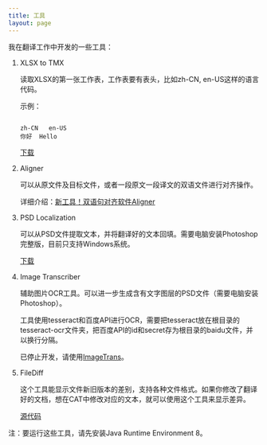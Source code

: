 ```yaml
---
title: 工具
layout: page
---
```


我在翻译工作中开发的一些工具：


1. XLSX to TMX

	读取XLSX的第一张工作表，工作表要有表头，比如zh-CN, en-US这样的语言代码。

	示例：

	```

	zh-CN	en-US
	你好	Hello
	```
	
	[下载](https://github.com/xulihang/Translation-Tools/releases/download/v1.0/XLSXToTMX.jar)
	
2. Aligner

	可以从原文件及目标文件，或者一段原文一段译文的双语文件进行对齐操作。

	详细介绍：[新工具！双语句对齐软件Aligner](/zh/new-tool-bitext-aligner/)
	
3. PSD Localization

	可以从PSD文件提取文本，并将翻译好的文本回填。需要电脑安装Photoshop完整版，目前只支持Windows系统。

	[下载](https://github.com/xulihang/Translation-Tools/releases/download/v1.1/PSDLocalization.zip)
	
4. Image Transcriber

	辅助图片OCR工具。可以进一步生成含有文字图层的PSD文件（需要电脑安装Photoshop）。
	
	工具使用tesseract和百度API进行OCR，需要把tesseract放在根目录的tesseract-ocr文件夹，把百度API的id和secret存为根目录的baidu文件，并以换行分隔。
		
	已停止开发，请使用[ImageTrans](https://www.basiccat.org/zh/imagetrans/)。

5. FileDiff

	这个工具能显示文件新旧版本的差别，支持各种文件格式。如果你修改了翻译好的文档，想在CAT中修改对应的文本，就可以使用这个工具来显示差异。
	
	[源代码](https://github.com/xulihang/FileDiff)	
	
注：要运行这些工具，请先安装Java Runtime Environment 8。